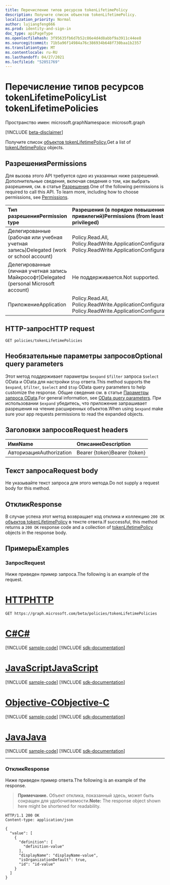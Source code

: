 ```yaml
---
title: Перечисление типов ресурсов tokenLifetimePolicy
description: Получите список объектов tokenLifetimePolicy.
localization_priority: Normal
author: lujiangfeng666
ms.prod: identity-and-sign-in
doc_type: apiPageType
ms.openlocfilehash: 3f95635fb6d7b52c86e4d4d8abbf9a3911c44ee8
ms.sourcegitcommit: 71b5a96f14984a76c386934b648f730baa1b2357
ms.translationtype: MT
ms.contentlocale: ru-RU
ms.lasthandoff: 04/27/2021
ms.locfileid: "52051769"
---
```

# <a name="list-tokenlifetimepolicies"></a><span data-ttu-id="a5731-103">Перечисление типов ресурсов tokenLifetimePolicy</span><span class="sxs-lookup"><span data-stu-id="a5731-103">List tokenLifetimePolicies</span></span>

<span data-ttu-id="a5731-104">Пространство имен: microsoft.graph</span><span class="sxs-lookup"><span data-stu-id="a5731-104">Namespace: microsoft.graph</span></span>

[!INCLUDE [beta-disclaimer](../../includes/beta-disclaimer.md)]

<span data-ttu-id="a5731-105">Получите список [объектов tokenLifetimePolicy.](../resources/tokenlifetimepolicy.md)</span><span class="sxs-lookup"><span data-stu-id="a5731-105">Get a list of [tokenLifetimePolicy](../resources/tokenlifetimepolicy.md) objects.</span></span>

## <a name="permissions"></a><span data-ttu-id="a5731-106">Разрешения</span><span class="sxs-lookup"><span data-stu-id="a5731-106">Permissions</span></span>

<span data-ttu-id="a5731-p101">Для вызова этого API требуется одно из указанных ниже разрешений. Дополнительные сведения, включая сведения о том, как выбрать разрешения, см. в статье [Разрешения](/graph/permissions-reference).</span><span class="sxs-lookup"><span data-stu-id="a5731-p101">One of the following permissions is required to call this API. To learn more, including how to choose permissions, see [Permissions](/graph/permissions-reference).</span></span>

| <span data-ttu-id="a5731-109">Тип разрешения</span><span class="sxs-lookup"><span data-stu-id="a5731-109">Permission type</span></span>                        | <span data-ttu-id="a5731-110">Разрешения (в порядке повышения привилегий)</span><span class="sxs-lookup"><span data-stu-id="a5731-110">Permissions (from least to most privileged)</span></span> |
|:---------------------------------------|:--------------------------------------------|
| <span data-ttu-id="a5731-111">Делегированные (рабочая или учебная учетная запись)</span><span class="sxs-lookup"><span data-stu-id="a5731-111">Delegated (work or school account)</span></span>     | <span data-ttu-id="a5731-112">Policy.Read.All, Policy.ReadWrite.ApplicationConfiguration</span><span class="sxs-lookup"><span data-stu-id="a5731-112">Policy.Read.All, Policy.ReadWrite.ApplicationConfiguration</span></span> |
| <span data-ttu-id="a5731-113">Делегированные (личная учетная запись Майкрософт)</span><span class="sxs-lookup"><span data-stu-id="a5731-113">Delegated (personal Microsoft account)</span></span> | <span data-ttu-id="a5731-114">Не поддерживается.</span><span class="sxs-lookup"><span data-stu-id="a5731-114">Not supported.</span></span> |
| <span data-ttu-id="a5731-115">Приложение</span><span class="sxs-lookup"><span data-stu-id="a5731-115">Application</span></span>                            | <span data-ttu-id="a5731-116">Policy.Read.All, Policy.ReadWrite.ApplicationConfiguration</span><span class="sxs-lookup"><span data-stu-id="a5731-116">Policy.Read.All, Policy.ReadWrite.ApplicationConfiguration</span></span> |

## <a name="http-request"></a><span data-ttu-id="a5731-117">HTTP-запрос</span><span class="sxs-lookup"><span data-stu-id="a5731-117">HTTP request</span></span>

<!-- { "blockType": "ignored" } -->

```http
GET policies/tokenLifetimePolicies
```

## <a name="optional-query-parameters"></a><span data-ttu-id="a5731-118">Необязательные параметры запросов</span><span class="sxs-lookup"><span data-stu-id="a5731-118">Optional query parameters</span></span>

<span data-ttu-id="a5731-119">Этот метод поддерживает параметры `$expand` `$filter` запроса `$select` OData и OData для настройки `$top` ответа.</span><span class="sxs-lookup"><span data-stu-id="a5731-119">This method supports the `$expand`, `$filter`, `$select` and `$top` OData query parameters to help customize the response.</span></span> <span data-ttu-id="a5731-120">Общие сведения см. в статье [Параметры запроса OData](/graph/query-parameters).</span><span class="sxs-lookup"><span data-stu-id="a5731-120">For general information, see [OData query parameters](/graph/query-parameters).</span></span> <span data-ttu-id="a5731-121">При использовании `$expand` убедитесь, что приложение запрашивает разрешения на чтение расширенных объектов.</span><span class="sxs-lookup"><span data-stu-id="a5731-121">When using `$expand` make sure your app requests permissions to read the expanded objects.</span></span>

## <a name="request-headers"></a><span data-ttu-id="a5731-122">Заголовки запросов</span><span class="sxs-lookup"><span data-stu-id="a5731-122">Request headers</span></span>

| <span data-ttu-id="a5731-123">Имя</span><span class="sxs-lookup"><span data-stu-id="a5731-123">Name</span></span>      |<span data-ttu-id="a5731-124">Описание</span><span class="sxs-lookup"><span data-stu-id="a5731-124">Description</span></span>|
|:----------|:----------|
| <span data-ttu-id="a5731-125">Авторизация</span><span class="sxs-lookup"><span data-stu-id="a5731-125">Authorization</span></span> | <span data-ttu-id="a5731-126">Bearer {token}</span><span class="sxs-lookup"><span data-stu-id="a5731-126">Bearer {token}</span></span> |

## <a name="request-body"></a><span data-ttu-id="a5731-127">Текст запроса</span><span class="sxs-lookup"><span data-stu-id="a5731-127">Request body</span></span>

<span data-ttu-id="a5731-128">Не указывайте текст запроса для этого метода.</span><span class="sxs-lookup"><span data-stu-id="a5731-128">Do not supply a request body for this method.</span></span>

## <a name="response"></a><span data-ttu-id="a5731-129">Отклик</span><span class="sxs-lookup"><span data-stu-id="a5731-129">Response</span></span>

<span data-ttu-id="a5731-130">В случае успеха этот метод возвращает код отклика и коллекцию `200 OK` [объектов tokenLifetimePolicy](../resources/tokenlifetimepolicy.md) в тексте ответа.</span><span class="sxs-lookup"><span data-stu-id="a5731-130">If successful, this method returns a `200 OK` response code and a collection of [tokenLifetimePolicy](../resources/tokenlifetimepolicy.md) objects in the response body.</span></span>

## <a name="examples"></a><span data-ttu-id="a5731-131">Примеры</span><span class="sxs-lookup"><span data-stu-id="a5731-131">Examples</span></span>

### <a name="request"></a><span data-ttu-id="a5731-132">Запрос</span><span class="sxs-lookup"><span data-stu-id="a5731-132">Request</span></span>

<span data-ttu-id="a5731-133">Ниже приведен пример запроса.</span><span class="sxs-lookup"><span data-stu-id="a5731-133">The following is an example of the request.</span></span>

# <a name="http"></a>[<span data-ttu-id="a5731-134">HTTP</span><span class="sxs-lookup"><span data-stu-id="a5731-134">HTTP</span></span>](#tab/http)
<!-- {
  "blockType": "request",
  "name": "get_tokenlifetimepolicies"
}-->

```msgraph-interactive
GET https://graph.microsoft.com/beta/policies/tokenLifetimePolicies
```
# <a name="c"></a>[<span data-ttu-id="a5731-135">C#</span><span class="sxs-lookup"><span data-stu-id="a5731-135">C#</span></span>](#tab/csharp)
[!INCLUDE [sample-code](../includes/snippets/csharp/get-tokenlifetimepolicies-csharp-snippets.md)]
[!INCLUDE [sdk-documentation](../includes/snippets/snippets-sdk-documentation-link.md)]

# <a name="javascript"></a>[<span data-ttu-id="a5731-136">JavaScript</span><span class="sxs-lookup"><span data-stu-id="a5731-136">JavaScript</span></span>](#tab/javascript)
[!INCLUDE [sample-code](../includes/snippets/javascript/get-tokenlifetimepolicies-javascript-snippets.md)]
[!INCLUDE [sdk-documentation](../includes/snippets/snippets-sdk-documentation-link.md)]

# <a name="objective-c"></a>[<span data-ttu-id="a5731-137">Objective-C</span><span class="sxs-lookup"><span data-stu-id="a5731-137">Objective-C</span></span>](#tab/objc)
[!INCLUDE [sample-code](../includes/snippets/objc/get-tokenlifetimepolicies-objc-snippets.md)]
[!INCLUDE [sdk-documentation](../includes/snippets/snippets-sdk-documentation-link.md)]

# <a name="java"></a>[<span data-ttu-id="a5731-138">Java</span><span class="sxs-lookup"><span data-stu-id="a5731-138">Java</span></span>](#tab/java)
[!INCLUDE [sample-code](../includes/snippets/java/get-tokenlifetimepolicies-java-snippets.md)]
[!INCLUDE [sdk-documentation](../includes/snippets/snippets-sdk-documentation-link.md)]

---


### <a name="response"></a><span data-ttu-id="a5731-139">Отклик</span><span class="sxs-lookup"><span data-stu-id="a5731-139">Response</span></span>

<span data-ttu-id="a5731-140">Ниже приведен пример ответа.</span><span class="sxs-lookup"><span data-stu-id="a5731-140">The following is an example of the response.</span></span>

> <span data-ttu-id="a5731-141">**Примечание.** Объект отклика, показанный здесь, может быть сокращен для удобочитаемости.</span><span class="sxs-lookup"><span data-stu-id="a5731-141">**Note:** The response object shown here might be shortened for readability.</span></span>

<!-- {
  "blockType": "response",
  "truncated": true,
  "@odata.type": "microsoft.graph.tokenLifetimePolicy",
  "isCollection": true
} -->

```http
HTTP/1.1 200 OK
Content-type: application/json

{
  "value": [
    {
      "definition": [
        "definition-value"
      ],
      "displayName": "displayName-value",
      "isOrganizationDefault": true,
      "id": "id-value"
    }
  ]
}
```

<!-- uuid: 16cd6b66-4b1a-43a1-adaf-3a886856ed98
2019-02-04 14:57:30 UTC -->
<!-- {
  "type": "#page.annotation",
  "description": "List tokenLifetimePolicies",
  "keywords": "",
  "section": "documentation",
  "tocPath": ""
}-->


